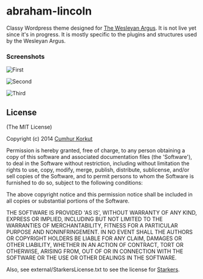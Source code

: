 abraham-lincoln
===============

Classy Wordpress theme designed for [The Wesleyan Argus](http://wesleyanargus.com). It is not live yet since it's in progress. It is mostly specific to the plugins and structures used by the Wesleyan Argus.

### Screenshots

![First](http://i.imgur.com/zqpMxV2)

![Second](http://i.imgur.com/IBqhEFT)

![Third](http://i.imgur.com/7R69yUB)

## License 

(The MIT License)

Copyright (c) 2014 [Cumhur Korkut](http://joom.github.io)

Permission is hereby granted, free of charge, to any person obtaining
a copy of this software and associated documentation files (the
'Software'), to deal in the Software without restriction, including
without limitation the rights to use, copy, modify, merge, publish,
distribute, sublicense, and/or sell copies of the Software, and to
permit persons to whom the Software is furnished to do so, subject to
the following conditions:

The above copyright notice and this permission notice shall be
included in all copies or substantial portions of the Software.

THE SOFTWARE IS PROVIDED 'AS IS', WITHOUT WARRANTY OF ANY KIND,
EXPRESS OR IMPLIED, INCLUDING BUT NOT LIMITED TO THE WARRANTIES OF
MERCHANTABILITY, FITNESS FOR A PARTICULAR PURPOSE AND NONINFRINGEMENT.
IN NO EVENT SHALL THE AUTHORS OR COPYRIGHT HOLDERS BE LIABLE FOR ANY
CLAIM, DAMAGES OR OTHER LIABILITY, WHETHER IN AN ACTION OF CONTRACT,
TORT OR OTHERWISE, ARISING FROM, OUT OF OR IN CONNECTION WITH THE
SOFTWARE OR THE USE OR OTHER DEALINGS IN THE SOFTWARE.

Also, see external/StarkersLicense.txt to see the license for [Starkers](http://github.com/viewportindustries/starkers).